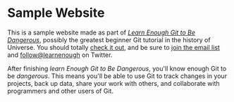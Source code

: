 # Sample Website

This is a sample website made as part of [*Learn Enough Git to Be Dangerous*](http://learnenough.com/git-tutorial), possibly the greatest beginner Git tutorial
in the history of Universe. You should totally [check it out](http://learnenough.com/git-tutorial), and be sure to [join the email list](http://learnenough.com/#email_list)
and [follow@learnenough](http://twitter.com/learnenough) on Twitter.

After finishing *learn Enough Git to Be Dangerous*, you'll know enough Git to be 
*dangerous*. This means you'll be able to use Git to track changes in your projects,
back up data, share your work with others, and collaborate with programmers and 
other users of Git.